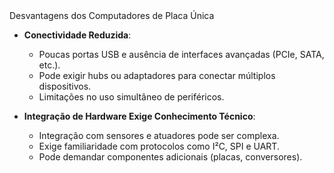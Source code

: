 <div class="cabecalho">
    Desvantagens dos Computadores de Placa Única
</div>

<div class="conteudo regular">

- **Conectividade Reduzida**:
    - Poucas portas USB e ausência de interfaces avançadas (PCIe, SATA, etc.).
    - Pode exigir hubs ou adaptadores para conectar múltiplos dispositivos.
    - Limitações no uso simultâneo de periféricos.

- **Integração de Hardware Exige Conhecimento Técnico**:
    - Integração com sensores e atuadores pode ser complexa.
    - Exige familiaridade com protocolos como I²C, SPI e UART.
    - Pode demandar componentes adicionais (placas, conversores).

</div>

